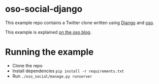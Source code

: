 # oso-social-django

This example repo contains a Twitter clone written using [Django](https://docs.djangoproject.com/en/3.1/) and [oso](https://www.osohq.com/).

This example is explained [on the oso blog](https://osohq.webflow.io/post/django-twitter-clone).

# Running the example

- Clone the repo
- Install dependencies `pip install -r requirements.txt`
- Run `./oso_social/manage.py runserver`
